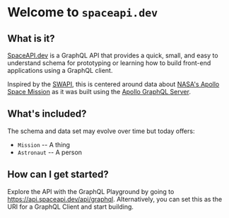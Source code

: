 # Welcome to `spaceapi.dev`

## What is it?

[SpaceAPI.dev](https://api/spaceapi.dev/api/graphql) is a GraphQL API that provides a quick, small, and easy to understand schema for prototyping or learning how to build front-end applications using a GraphQL client.

Inspired by the [SWAPI](https://swapi.dev), this is centered around data about [NASA's Apollo Space Mission](https://www.nasa.gov/mission_pages/apollo/missions/) as it was built using the [Apollo GraphQL Server](https://www.apollographql.com/docs/apollo-server/).

## What's included?

The schema and data set may evolve over time but today offers:

- `Mission` -- A thing
- `Astronaut` -- A person

## How can I get started?

Explore the API with the GraphQL Playground by going to https://api.spaceapi.dev/api/graphql. Alternatively, you can set this as the URI for a GraphQL Client and start building.
